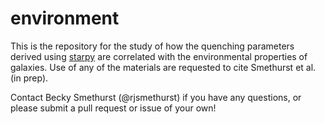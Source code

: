 # environment

This is the repository for the study of how the quenching parameters derived using [starpy](https://www.github.com/zooniverse/starpy) are correlated with the environmental properties of galaxies. 
Use of any of the materials are requested to cite Smethurst et al. (in prep).

Contact Becky Smethurst (@rjsmethurst) if you have any questions, or please submit a pull request or issue of your own!
